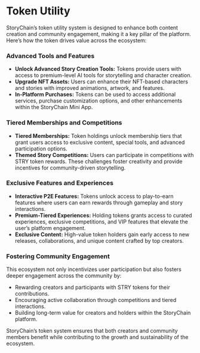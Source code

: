 # Token Utility

StoryChain’s token utility system is designed to enhance both content creation and community engagement, making it a key pillar of the platform. Here’s how the token drives value across the ecosystem:

### Advanced Tools and Features

* **Unlock Advanced Story Creation Tools:** Tokens provide users with access to premium-level AI tools for storytelling and character creation.
* **Upgrade NFT Assets:** Users can enhance their NFT-based characters and stories with improved animations, artwork, and features.
* **In-Platform Purchases:** Tokens can be used to access additional services, purchase customization options, and other enhancements within the StoryChain Mini App.

### Tiered Memberships and Competitions

* **Tiered Memberships:** Token holdings unlock membership tiers that grant users access to exclusive content, special tools, and advanced participation options.
* **Themed Story Competitions:** Users can participate in competitions with STRY token rewards. These challenges foster creativity and provide incentives for community-driven storytelling.

### Exclusive Features and Experiences

* **Interactive P2E Features:** Tokens unlock access to play-to-earn features where users can earn rewards through gameplay and story interactions.
* **Premium-Tiered Experiences:** Holding tokens grants access to curated experiences, exclusive competitions, and VIP features that elevate the user’s platform engagement.
* **Exclusive Content:** High-value token holders gain early access to new releases, collaborations, and unique content crafted by top creators.

### Fostering Community Engagement

This ecosystem not only incentivizes user participation but also fosters deeper engagement across the community by:

* Rewarding creators and participants with STRY tokens for their contributions.
* Encouraging active collaboration through competitions and tiered interactions.
* Building long-term value for creators and holders within the StoryChain platform.

StoryChain’s token system ensures that both creators and community members benefit while contributing to the growth and sustainability of the ecosystem.
